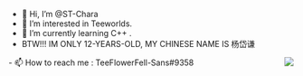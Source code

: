 - 👋 Hi, I’m @ST-Chara
- 👀 I’m interested in Teeworlds.
- 🌱 I’m currently learning C++ .
- BTW!!! IM ONLY 12-YEARS-OLD, MY CHINESE NAME IS 杨岱谦


<!--- - 💞️ I’m looking to collaborate on ... ---!>
- 📫 How to reach me : TeeFlowerFell-Sans#9358

<img align="right" src="https://github-readme-stats.vercel.app/api?username=ST-Chara&show_icons=true" />

<!---
phone-burner/phone-burner is a ✨ special ✨ repository because its `README.md` (this file) appears on your GitHub profile.
You can click the Preview link to take a look at your changes.
--->
